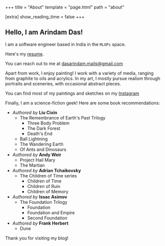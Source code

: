 +++
title = "About"
template = "page.html"
path = "about"

[extra]
show_reading_time = false
+++

## Hello, I am Arindam Das!

I am a software engineer based in India in the `MLOPs` space.

Here's my [resume](https://github.com/arindas/resume/releases/latest/download/arindas-resume.pdf).

You can reach out to me at <dasarindam.mails@gmail.com>

Apart from work, I enjoy painting! I work with a variety of media, ranging from graphite to oils and acrylics.
In my art, I mostly pursue realism through portraits and sceneries, with occasional abstract pieces.

You can find most of my paintings and sketches on my [Instagram](https://www.instagram.com/arind_das/)

Finally, I am a science-fiction geek! Here are some book recommendations:

- _Authored by_ **Liu Cixin**
  - The Remembrance of Earth's Past Trilogy
    - Three Body Problem
    - The Dark Forest
    - Death's End
  - Ball Lightning
  - The Wandering Earth
  - Of Ants and Dinosaurs
- _Authored by_ **Andy Weir**
  - Project Hail Mary
  - The Martian
- _Authored by_ **Adrian Tchaikovsky**
  - The Children of Time series
    - Children of Time
    - Children of Ruin
    - Children of Memory
- _Authored by_ **Issac Asimov**
  - The Foundation Trilogy
    - Foundation
    - Foundation and Empire
    - Second Foundation
- _Authored by_ **Frank Herbert**
  - Dune

Thank you for visiting my blog!
